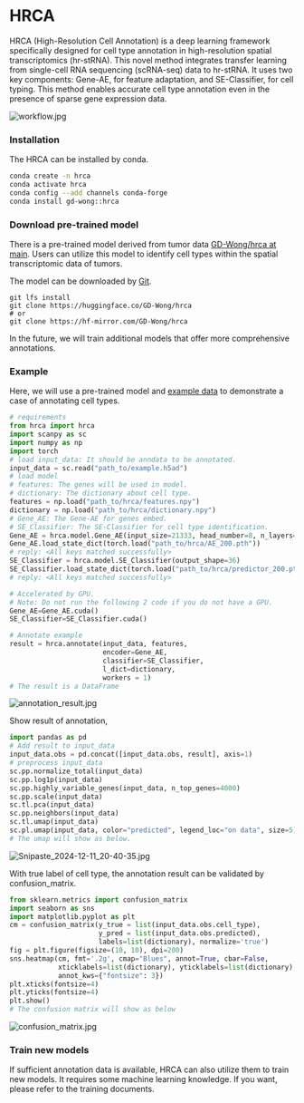# HRCA

HRCA (High-Resolution Cell Annotation) is a deep learning framework specifically designed for cell type annotation in high-resolution spatial transcriptomics (hr-stRNA). This novel method integrates transfer learning from single-cell RNA sequencing (scRNA-seq) data to hr-stRNA. It uses two key components: Gene-AE, for feature adaptation, and SE-Classifier, for cell typing. This method enables accurate cell type annotation even in the presence of sparse gene expression data.

![workflow.jpg](C:\Users\HGD\Downloads\Fig\workflow.jpg)

### Installation

The HRCA can be installed by conda.

```bash
conda create -n hrca
conda activate hrca
conda config --add channels conda-forge
conda install gd-wong::hrca
```

### Download pre-trained model

There is a pre-trained model derived from tumor data [GD-Wong/hrca at main](https://huggingface.co/GD-Wong/hrca/tree/main). Users can utilize this model to identify cell types within the spatial transcriptomic data of tumors.

The model can be downloaded by [Git](https://git-scm.com/).

```git
git lfs install
git clone https://huggingface.co/GD-Wong/hrca
# or
git clone https://hf-mirror.com/GD-Wong/hrca
```

In the future, we will train additional models that offer more comprehensive annotations.

### Example

Here, we will use a pre-trained model and [example data](https://huggingface.co/datasets/GD-Wong/Spatial_celltype/blob/main/example.h5ad) to demonstrate a case of annotating cell types.

```python
# requirements
from hrca import hrca
import scanpy as sc
import numpy as np
import torch
# load input_data: It should be anndata to be annotated.
input_data = sc.read("path_to/example.h5ad")
# load model
# features: The genes will be used in model.
# dictionary: The dictionary about cell type.
features = np.load("path_to/hrca/features.npy")
dictionary = np.load("path_to/hrca/dictionary.npy")
# Gene_AE: The Gene-AE for genes embed.
# SE_Classifier: The SE-Classifier for cell type identification.
Gene_AE = hrca.model.Gene_AE(input_size=21333, head_number=8, n_layers=8)
Gene_AE.load_state_dict(torch.load("path_to/hrca/AE_200.pth"))
# reply: <All keys matched successfully>
SE_Classifier = hrca.model.SE_Classifier(output_shape=36)
SE_Classifier.load_state_dict(torch.load("path_to/hrca/predictor_200.pth"))
# reply: <All keys matched successfully>

# Accelerated by GPU.
# Note: Do not run the following 2 code if you do not have a GPU.
Gene_AE=Gene_AE.cuda()
SE_Classifier=SE_Classifier.cuda()

# Annotate example
result = hrca.annotate(input_data, features, 
                       encoder=Gene_AE, 
                       classifier=SE_Classifier, 
                       l_dict=dictionary,
                       workers = 1)
# The result is a DataFrame
```

![annotation_result.jpg](C:\Users\HGD\Downloads\Fig\annotation_result.jpg)

Show result of annotation,

```python
import pandas as pd
# Add result to input_data
input_data.obs = pd.concat([input_data.obs, result], axis=1)
# preprocess input_data
sc.pp.normalize_total(input_data)
sc.pp.log1p(input_data)
sc.pp.highly_variable_genes(input_data, n_top_genes=4000)
sc.pp.scale(input_data)
sc.tl.pca(input_data)
sc.pp.neighbors(input_data)
sc.tl.umap(input_data)
sc.pl.umap(input_data, color="predicted", legend_loc="on data", size=5)
# The umap will show as below.
```

![Snipaste_2024-12-11_20-40-35.jpg](C:\Users\HGD\Downloads\Fig\Snipaste_2024-12-11_20-40-35.jpg)

With true label of cell type, the annotation result can be validated by confusion_matrix.

```python
from sklearn.metrics import confusion_matrix
import seaborn as sns
import matplotlib.pyplot as plt
cm = confusion_matrix(y_true = list(input_data.obs.cell_type),
                      y_pred = list(input_data.obs.predicted), 
                      labels=list(dictionary), normalize='true')
fig = plt.figure(figsize=(10, 10), dpi=200)
sns.heatmap(cm, fmt='.2g', cmap="Blues", annot=True, cbar=False,
            xticklabels=list(dictionary), yticklabels=list(dictionary),
            annot_kws={"fontsize": 3})
plt.xticks(fontsize=4)
plt.yticks(fontsize=4)
plt.show()
# The confusion matrix will show as below
```

![confusion_matrix.jpg](C:\Users\HGD\Downloads\Fig\confusion_matrix.jpg)

### Train new models

If sufficient annotation data is available, HRCA can also utilize them to train new models. It requires some machine learning knowledge. If you want, please refer to the training documents.
